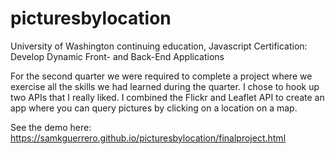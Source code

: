 # picturesbylocation

University of Washington continuing education, Javascript Certification:
Develop Dynamic Front- and Back-End Applications

For the second quarter we were required to complete a project where we exercise all the skills we had learned during the quarter.
I chose to hook up two APIs that I really liked. I combined the Flickr and Leaflet API to create an app where you can query pictures 
by clicking on a location on a map.

See the demo here:
https://samkguerrero.github.io/picturesbylocation/finalproject.html
